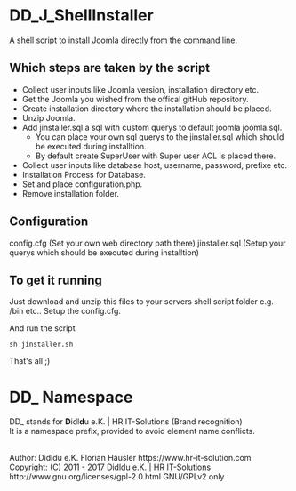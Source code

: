 # DD_J_ShellInstaller
A shell script to install Joomla directly from the command line.

## Which steps are taken by the script
- Collect user inputs like Joomla version, installation directory etc.
- Get the Joomla you wished from the offical gitHub repository.
- Create installation directory where the installation should be placed.
- Unzip Joomla.
- Add jinstaller.sql a sql with custom querys to default joomla joomla.sql.
    - You can place your own sql querys to the jinstaller.sql which should be executed during installtion.
    - By default create SuperUser with Super user ACL is placed there.
- Collect user inputs like database host, username, password, prefixe etc.
- Installation Process for Database.
- Set and place configuration.php.
- Remove installation folder.

## Configuration
config.cfg (Set your own web directory path there)
jinstaller.sql (Setup your querys which should be executed during installtion)

## To get it running
Just download and unzip this files to your servers shell script folder e.g. /bin etc..
Setup the config.cfg.

And run the script

    sh jinstaller.sh

That's all ;)

# DD_ Namespace
DD_ stands for  **D**idl**d**u e.K. | HR IT-Solutions (Brand recognition)                   <br>
It is a namespace prefix, provided to avoid element name conflicts.

<br>
Author: Didldu e.K. Florian Häusler https://www.hr-it-solution.com                          <br>
Copyright: (C) 2011 - 2017 Didldu e.K. | HR IT-Solutions                                    <br>
http://www.gnu.org/licenses/gpl-2.0.html GNU/GPLv2 only
